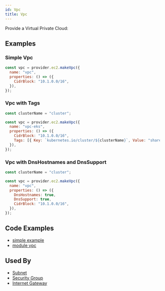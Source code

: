 ```yaml
---
id: Vpc
title: Vpc
---
```


Provide a Virtual Private Cloud:

## Examples

### Simple Vpc

```js
const vpc = provider.ec2.makeVpc({
  name: "vpc",
  properties: () => ({
    CidrBlock: "10.1.0.0/16",
  }),
});
```

### Vpc with Tags

```js
const clusterName = "cluster";

const vpc = provider.ec2.makeVpc({
  name: "vpc-eks",
  properties: () => ({
    CidrBlock: "10.1.0.0/16",
    Tags: [{ Key: `kubernetes.io/cluster/${clusterName}`, Value: "shared" }],
  }),
});
```

### Vpc with DnsHostnames and DnsSupport

```js
const clusterName = "cluster";

const vpc = provider.ec2.makeVpc({
  name: "vpc",
  properties: () => ({
    DnsHostnames: true,
    DnsSupport: true,
    CidrBlock: "10.1.0.0/16",
  }),
});
```

## Code Examples

- [simple example](https://github.com/grucloud/grucloud/blob/main/examples/aws/ec2-vpc/iac.js#L13)
- [module vpc](https://github.com/grucloud/grucloud/blob/main/packages/modules/aws/vpc/iac.js)

## Used By

- [Subnet](./Subnet)
- [Security Group](./SecurityGroup)
- [Internet Gateway ](./InternetGateway)
